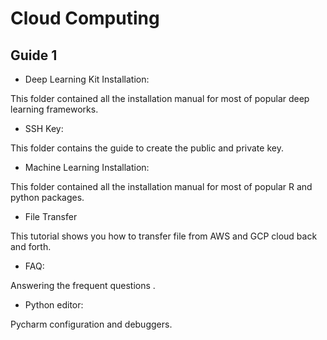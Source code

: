 # Cloud Computing 

## Guide 1

* Deep Learning Kit Installation:

This folder contained all the installation manual for most of popular deep learning frameworks.

* SSH Key:

This folder contains the guide to create the public and private key.

* Machine Learning Installation:

This folder contained all the installation manual for most of popular R and python packages.

* File Transfer  

This tutorial shows you how to transfer file from AWS and GCP cloud back and forth.

* FAQ:

Answering the frequent questions .

* Python editor:

Pycharm configuration and debuggers.

